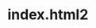 # index.html2
<meta http-equiv="Content-Type" content="text/html; charset=utf-8" />
<style type="text/css">
table { 
  border-collapse: collapse;
}
table td { 
  width: 20px;
  height: 20px;
  border: 1px solid black;
}
</style>
<script type="text/javascript">
window.onload = function() {
  var width = 12
  var height = 21 
  var speed = 20 
  var fills = {}
  var html = ['<table>']
  for(var y = 0; y < height; y++) {
    html.push('<tr>')
    for(var x = 0; x < width; x++) {
      if(x == 0 || x == width - 1 || y == height - 1) {
        html.push('<td style="background-color:silver"></td>')
        fills[x + y * width] = 'silver'
      } else { 
        html.push('<td></td>')
      }
    } 
  }
  html.push('</table>')
  document.getElementById('view').innerHTML = html.join('')
  var cells = document.getElementsByTagName('td')
  var top = 2
  var top0 = top
  var left = Math.floor(width / 2)
  var left0 = left 
  var w = width 
  var blocks = [
    { color: 'cyan', angles: [ [-1,1,2], [-w,w,w+w], [-2,-1,1], [-w-w,-w,w] ] },
    { color: 'yellow', angles: [ [-w-1,-w,-1] ] },
    { color: 'green', angles: [ [-w,1-w,-1], [-w,1,w+1], [1,w-1,w], [-w-1,-1,w] ] },
    { color: 'red', angles: [ [-w-1,-w,1], [1-w,1,w], [-1,w,w+1], [-w,-1,w-1] ] },
    { color: 'blue', angles: [ [-w-1,-1,1], [-w,1-w,w], [-1,1,w+1], [-w,w-1,w] ] },
    { color: 'orange', angles: [ [1-w,-1,1], [-w,w,w+1], [-1,1,w-1], [-w-1,-w,w] ] },
    { color: 'magenta', angles: [ [-w,-1,1], [-w,1,w], [-1,1,w], [-w,-1,w] ] } ]
  var block = blocks[Math.floor(Math.random() * blocks.length)]
  var angle = 0 
  var angle0 = angle 
  var parts0 = []
  var score = 0 
  var score0 = score
  var keys = {}
  document.onkeydown = function(e) {
    switch((e || event).keyCode) {
    case 37: keys.left = true; break
    case 39: keys.right = true; break 
    case 40: keys.down = true; break
    case 32: keys.rotate = true; break
    }
  }
  var tick = 0
  var move = function() { 
    tick++ 
    left0 = left 
    top0 = top 
    angle0 = angle 
    if(tick % speed == 0) { 
      top++
    } else { 
      if(keys.left) left--
      if(keys.right) left++
      if(keys.down) top++
      if(keys.rotate) angle++
    }
    keys = {}
    var parts = block.angles[angle % block.angles.length]
    for(var i = -1; i < parts.length; i++) {
      var offset = parts[i] || 0
      if(fills[top * width + left + offset]){
        if(tick % speed == 0) { 
          for(var j = -1; j <parts.length; j++) { 
            var offset = parts0[j] || 0
            fills[top0 * width + left0 + offset] = block.color
          }
          if(score0 == score) { 
            for(var i in fills) {
              if(fills[i]) cells[i].style.backgroundColor = 'black'
            }
            return
          }
          var cleans = 0
          for(var y = height - 2; y >= 0; y--) { 
            var filled = true
            for(var x = 1; x < width -1; x++) { 
              if(!fills[y * width + x]) {
                filled = false 
                break
              }
            } 
            if(filled) { 
              for(var y2 = y; y2 >= 0; y2--) {
                for(var x = 1; x < width - 1; x++) {
                  fills[y2 * width + x] = fills[(y2 - 1) * width + x]
                } 
              }
              y++ 
              cleans++
            }
          } 
          if(cleans > 0) { 
            score += Math.pow(10, cleans) * 10 
            for(var y = height -2; y >= 0; y--) {
              for(var x = 1; x < width - 1; x++) { 
                var color = fills[y * width + x] || ''
                cells[y * width + x].style.backgroundColor =color
              }
            }
          }
          block = blocks[Math.floor(Math.random() * blocks.length)]
          left0 = left = Math.floor(width / 2)
          top0 = top = 2
          angle0 = angle = 0 
          parts0 = parts = block.angles[angle % block.angles.length]
          score0 = score
        } else {
          left = left0 
          top = top0 
          angle = angle0
          parts = parts0 
        }
        break
      }
    }
    if(top != top0) score++
    for(var i = -1; i < parts0.length; i++) {
      var offset = parts0[i] || 0
      cells[top0 * width + left0 + offset].style.backgroundColor = ''
    } 
    parts0 = parts
    for(var i = -1; i < parts0.length; i++) {
      var offset = parts0[i] || 0
      cells[top * width + left + offset].style.backgroundColor = block.color
    }
    var info = tick + ' (' + left + ', ' + top + ') score: ' + score
    document.getElementById('info').innerHTML = info
    setTimeout(move, 1000 / speed)
  }
  move()
}
</script>
<div id="info"></div>
<div id="view"></div>

